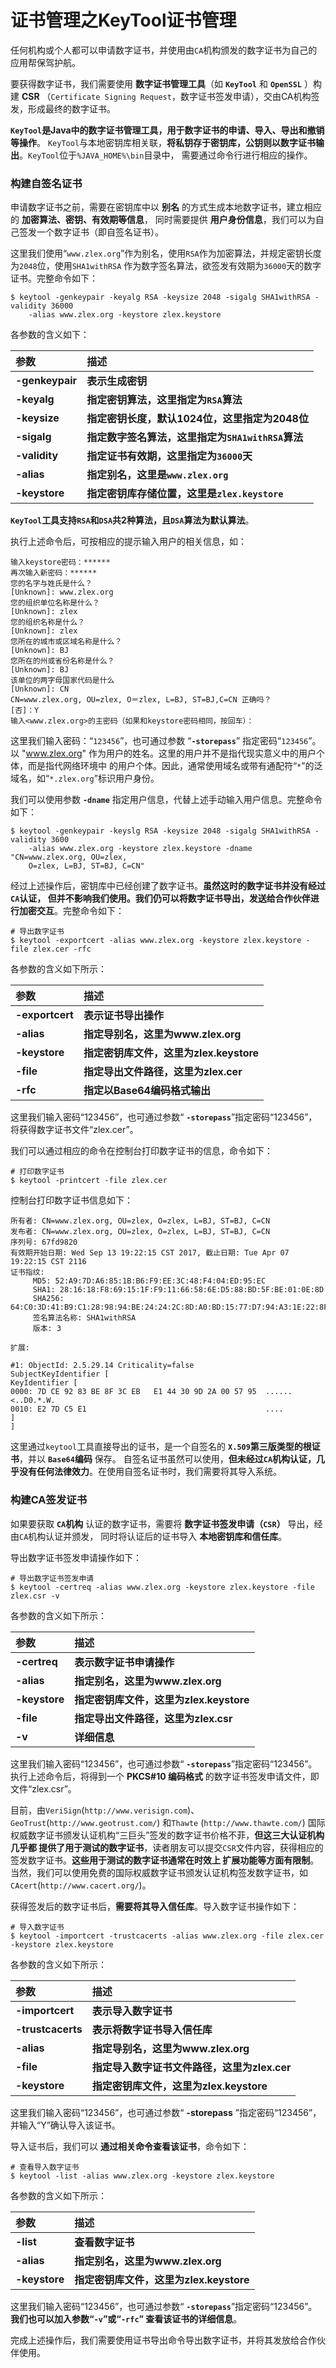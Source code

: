 证书管理之KeyTool证书管理
===============================================================
任何机构或个人都可以申请数字证书，并使用由`CA`机构颁发的数字证书为自己的应用帮保驾护航。

要获得数字证书，我们需要使用 **数字证书管理工具**（如 **`KeyTool`** 和 **`OpenSSL`** ）构建 **CSR**
（`Certificate Signing Request`，数字证书签发申请），交由CA机构签发，形成最终的数字证书。

**`KeyTool`是Java中的数字证书管理工具，用于数字证书的申请、导入、导出和撤销等操作**。
`KeyTool`与本地密钥库相关联，**将私钥存于密钥库，公钥则以数字证书输出**。`KeyTool`位于`%JAVA_HOME%\bin`目录中，
需要通过命令行进行相应的操作。

### 构建自签名证书
申请数字证书之前，需要在密钥库中以 **别名** 的方式生成本地数字证书，建立相应的 **加密算法、密钥、有效期等信息**，
同时需要提供 **用户身份信息**，我们可以为自己签发一个数字证书（即自签名证书）。

这里我们使用“`www.zlex.org`”作为别名，使用`RSA`作为加密算法，并规定密钥长度为`2048`位，使用`SHA1withRSA`
作为数字签名算法，欲签发有效期为`36000`天的数字证书。完整命令如下：
```shell
$ keytool -genkeypair -keyalg RSA -keysize 2048 -sigalg SHA1withRSA -validity 36000
    -alias www.zlex.org -keystore zlex.keystore
```
各参数的含义如下：

| 参数 | 描述 |
|:-----|:-----|
| **-genkeypair** | **表示生成密钥** |
| **-keyalg** | **指定密钥算法，这里指定为`RSA`算法** |
| **-keysize** | **指定密钥长度，默认1024位，这里指定为2048位** |
| **-sigalg** | **指定数字签名算法，这里指定为`SHA1withRSA`算法** |
| **-validity** | **指定证书有效期，这里指定为`36000`天** |
| **-alias** | **指定别名，这里是`www.zlex.org`** |
| **-keystore** | **指定密钥库存储位置，这里是`zlex.keystore`** |

**`KeyTool`工具支持`RSA`和`DSA`共2种算法，且`DSA`算法为默认算法**。

执行上述命令后，可按相应的提示输入用户的相关信息，如：
```
输入keystore密码：******
再次输入新密码：******
您的名字与姓氏是什么？
[Unknown]: www.zlex.org
您的组织单位名称是什么？
[Unknown]: zlex
您的组织名称是什么？
[Unknown]: zlex
您所在的城市或区域名称是什么？
[Unknown]: BJ
您所在的州或省份名称是什么？
[Unknown]: BJ
该单位的两字母国家代码是什么
[Unknown]: CN
CN=www.zlex.org, OU=zlex, O＝zlex, L=BJ, ST=BJ,C=CN 正确吗？
[否]：Y
输入<www.zlex.org>的主密码（如果和keystore密码相同，按回车）：
```
这里我们输入密码：“`123456`”，也可通过参数 “**`-storepass`**” 指定密码“`123456`”。
以 "www.zlex.org" 作为用户的姓名。这里的用户并不是指代现实意义中的用户个体，而是指代网络环境中
的用户个体。因此，通常使用域名或带有通配符“`*`”的泛域名，如“`*.zlex.org`”标识用户身份。

我们可以使用参数 **`-dname`** 指定用户信息，代替上述手动输入用户信息。完整命令如下：
```shell
$ keytool -genkeypair -keyslg RSA -keysize 2048 -sigalg SHA1withRSA -validity 3600
    -alias www.zlex.org -keystore zlex.keystore -dname "CN=www.zlex.org, OU=zlex, 
    O=zlex, L=BJ, ST=BJ, C=CN"
```
经过上述操作后，密钥库中已经创建了数字证书。**虽然这时的数字证书并没有经过`CA`认证，
但并不影响我们使用。我们仍可以将数字证书导出，发送给合作伙伴进行加密交互**。完整命令如下：
```shell
# 导出数字证书
$ keytool -exportcert -alias www.zlex.org -keystore zlex.keystore -file zlex.cer -rfc
```
各参数的含义如下所示：

| 参数 | 描述 |
|:-----|:-----|
| **-exportcert** | **表示证书导出操作** |
| **-alias** | **指定导别名，这里为www.zlex.org** |
| **-keystore** | **指定密钥库文件，这里为zlex.keystore** |
| **-file** | **指定导出文件路径，这里为zlex.cer** |
| **-rfc** | **指定以Base64编码格式输出** |

这里我们输入密码“123456”，也可通过参数“ **`-storepass`**”指定密码“123456”，将获得数字证书文件“zlex.cer”。

我们可以通过相应的命令在控制台打印数字证书的信息，命令如下：
```shell
# 打印数字证书
$ keytool -printcert -file zlex.cer
```
控制台打印数字证书信息如下：
```
所有者: CN=www.zlex.org, OU=zlex, O=zlex, L=BJ, ST=BJ, C=CN
发布者: CN=www.zlex.org, OU=zlex, O=zlex, L=BJ, ST=BJ, C=CN
序列号: 67fd9820
有效期开始日期: Wed Sep 13 19:22:15 CST 2017, 截止日期: Tue Apr 07 19:22:15 CST 2116
证书指纹:
	 MD5: 52:A9:7D:A6:85:1B:B6:F9:EE:3C:48:F4:04:ED:95:EC
	 SHA1: 28:16:18:F8:69:15:1F:F9:11:66:58:6E:D5:88:BD:5F:BE:01:0E:8D
	 SHA256: 64:C0:3D:41:B9:C1:28:98:94:BE:24:24:2C:8D:A0:BD:15:77:D7:94:A3:1E:22:8F:33:F9:59:D8:B3:E7:B2:69
	 签名算法名称: SHA1withRSA
	 版本: 3

扩展: 

#1: ObjectId: 2.5.29.14 Criticality=false
SubjectKeyIdentifier [
KeyIdentifier [
0000: 7D CE 92 83 BE 8F 3C EB   E1 44 30 9D 2A 00 57 95  ......<..D0.*.W.
0010: E2 7D C5 E1                                        ....
]
]
```
这里通过`keytool`工具直接导出的证书，是一个自签名的 **`X.509`第三版类型的根证书**，并以 **`Base64`编码** 保存。
自签名证书虽然可以使用，**但未经过`CA`机构认证，几乎没有任何法律效力**。在使用自签名证书时，我们需要将其导入系统。

### 构建CA签发证书
如果要获取 **`CA`机构** 认证的数字证书，需要将 **数字证书签发申请（`CSR`）** 导出，经由`CA`机构认证并颁发，
同时将认证后的证书导入 **本地密钥库和信任库**。

导出数字证书签发申请操作如下：
```shell
# 导出数字证书签发申请
$ keytool -certreq -alias www.zlex.org -keystore zlex.keystore -file zlex.csr -v
```
各参数的含义如下所示：

| 参数 | 描述 |
|:-----|:-----|
| **-certreq** | **表示数字证书申请操作** |
| **-alias** | **指定别名，这里为www.zlex.org** |
| **-keystore** | **指定密钥库文件，这里为zlex.keystore** |
| **-file** | **指定导出文件路径，这里为zlex.csr** |
| **-v** | **详细信息** |

这里我们输入密码“123456”，也可通过参数“ **`-storepass`**”指定密码“123456”。执行上述命令后，将得到一个 **PKCS#10
编码格式** 的数字证书签发申请文件，即文件“zlex.csr”。

目前，由`VeriSign`(`http://www.verisign.com`)、`GeoTrust`(`http://www.geotrust.com/`) 和`Thawte`
(`http://www.thawte.com/`) 国际权威数字证书颁发认证机构“三巨头”签发的数字证书价格不菲，**但这三大认证机构几乎都
提供了用于测试的数字证书**，读者朋友可以提交`CSR`文件内容，获得相应的签发数字证书。**这些用于测试的数字证书通常在时效上
扩展功能等方面有限制**。当然，我们可以使用免费的国际权威数字证书颁发认证机构签发数字证书，如`CAcert`(`http://www.cacert.org/`)。

获得签发后的数字证书后，**需要将其导入信任库**。导入数字证书操作如下：
```shell
# 导入数字证书
$ keytool -importcert -trustcacerts -alias www.zlex.org -file zlex.cer -keystore zlex.keystore
```
各参数的含义如下所示：

| 参数 | 描述 |
|:----|:-----|
| **-importcert** | **表示导入数字证书** |
| **-trustcacerts** | **表示将数字证书导入信任库** |
| **-alias** | **指定导别名，这里为www.zlex.org** |
| **-file** | **指定导入数字证书文件路径，这里为zlex.cer** |
| **-keystore** | **指定密钥库文件，这里为zlex.keystore** |

这里我们输入密码“123456”，也可通过参数“ **-storepass** ”指定密码“123456”，并输入“Y”确认导入该证书。

导入证书后，我们可以 **通过相关命令查看该证书**，命令如下：
```shell
# 查看导入数字证书
$ keytool -list -alias www.zlex.org -keystore zlex.keystore
```
各参数的含义如下所示：

| 参数 | 描述 |
|:-----|:-----|
| **-list** | **查看数字证书** |
| **-alias** | **指定别名，这里为www.zlex.org** |
| **-keystore** | **指定密钥库文件，这里为zlex.keystore**|

这里我们输入密码“123456”，也可通过参数“ **`-storepass`**”指定密码“123456”。**我们也可以加入参数“`-v`”或“`-rfc`”
查看该证书的详细信息**。

完成上述操作后，我们需要使用证书导出命令导出数字证书，并将其发放给合作伙伴使用。















